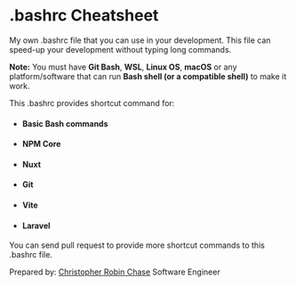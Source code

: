 # .bashrc Cheatsheet

My own .bashrc file that you can use in your development. This file can speed-up your development without typing long commands. 

__Note:__ You must have __Git Bash__, __WSL__, __Linux OS__, __macOS__ or any platform/software that can run __Bash shell (or a compatible shell)__ to make it work.

This .bashrc provides shortcut command for:
- #### Basic Bash commands
- #### NPM Core
- #### Nuxt
- #### Git
- #### Vite
- #### Laravel

You can send pull request to provide more shortcut commands to this .bashrc file.

Prepared by: [Christopher Robin Chase](https://github.com/chrischase011/)
Software Engineer
